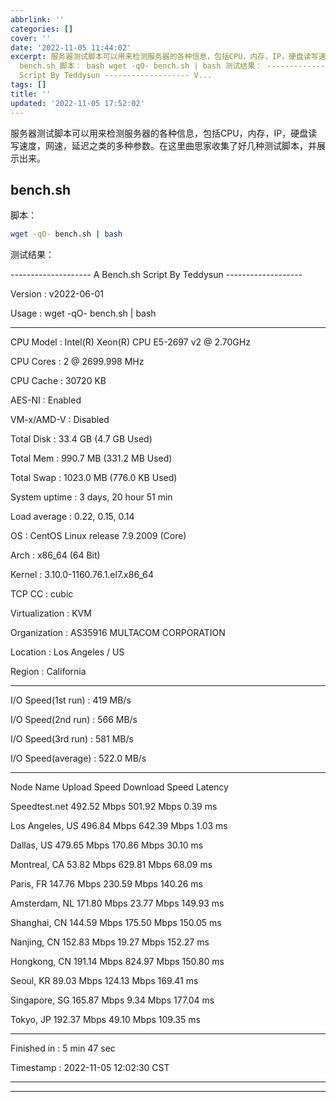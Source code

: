 ```yaml
---
abbrlink: ''
categories: []
cover: ''
date: '2022-11-05 11:44:02'
excerpt: 服务器测试脚本可以用来检测服务器的各种信息，包括CPU，内存，IP，硬盘读写速度，网速，延迟之类的多种参数。在这里曲思家收集了好几种测试脚本，并展示出来。
  bench.sh 脚本： bash wget -qO- bench.sh | bash 测试结果： -------------------- A Bench.sh
  Script By Teddysun ------------------- V...
tags: []
title: ''
updated: '2022-11-05 17:52:02'
---
```

服务器测试脚本可以用来检测服务器的各种信息，包括CPU，内存，IP，硬盘读写速度，网速，延迟之类的多种参数。在这里曲思家收集了好几种测试脚本，并展示出来。

## bench.sh

脚本：

```bash
wget -qO- bench.sh | bash
```

测试结果：

-------------------- A Bench.sh Script By Teddysun -------------------

Version            : v2022-06-01

Usage              : wget -qO- bench.sh | bash

---

CPU Model          : Intel(R) Xeon(R) CPU E5-2697 v2 @ 2.70GHz

CPU Cores          : 2 @ 2699.998 MHz

CPU Cache          : 30720 KB

AES-NI             : Enabled

VM-x/AMD-V         : Disabled

Total Disk         : 33.4 GB (4.7 GB Used)

Total Mem          : 990.7 MB (331.2 MB Used)

Total Swap         : 1023.0 MB (776.0 KB Used)

System uptime      : 3 days, 20 hour 51 min

Load average       : 0.22, 0.15, 0.14

OS                 : CentOS Linux release 7.9.2009 (Core)

Arch               : x86_64 (64 Bit)

Kernel             : 3.10.0-1160.76.1.el7.x86_64

TCP CC             : cubic

Virtualization     : KVM

Organization       : AS35916 MULTACOM CORPORATION

Location           : Los Angeles / US

Region             : California

---

I/O Speed(1st run) : 419 MB/s

I/O Speed(2nd run) : 566 MB/s

I/O Speed(3rd run) : 581 MB/s

I/O Speed(average) : 522.0 MB/s

---

Node Name        Upload Speed      Download Speed      Latency

Speedtest.net    492.52 Mbps       501.92 Mbps         0.39 ms

Los Angeles, US  496.84 Mbps       642.39 Mbps         1.03 ms

Dallas, US       479.65 Mbps       170.86 Mbps         30.10 ms

Montreal, CA     53.82 Mbps        629.81 Mbps         68.09 ms

Paris, FR        147.76 Mbps       230.59 Mbps         140.26 ms

Amsterdam, NL    171.80 Mbps       23.77 Mbps          149.93 ms

Shanghai, CN     144.59 Mbps       175.50 Mbps         150.05 ms

Nanjing, CN      152.83 Mbps       19.27 Mbps          152.27 ms

Hongkong, CN     191.14 Mbps       824.97 Mbps         150.80 ms

Seoul, KR        89.03 Mbps        124.13 Mbps         169.41 ms

Singapore, SG    165.87 Mbps       9.34 Mbps           177.04 ms

Tokyo, JP        192.37 Mbps       49.10 Mbps          109.35 ms

---

Finished in        : 5 min 47 sec

Timestamp          : 2022-11-05 12:02:30 CST

----------------------------------------------------------------------

---
